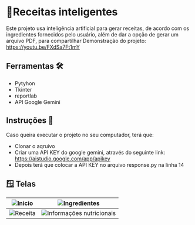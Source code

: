 # 📖Receitas inteligentes

Este projeto usa inteligência artificial para gerar receitas, de acordo com os ingredientes fornecidos pelo usuário, além de dar a opção de gerar um arquivo PDF, para compartilhar
Demonstração do projeto: https://youtu.be/FXdSa7Ft1mY

## Ferramentas 🛠️
 - Pytyhon
 - Tkinter
 - reportlab
 - API Google Gemini

## Instruções 📄
  Caso queira executar o projeto no seu computador, terá que:
 - Clonar o aqruivo
 - Criar uma API KEY do google gemini, através do seguinte link: https://aistudio.google.com/app/apikey
 - Depois terá que colocar a API KEY no arquivo response.py na linha 14

## 🪟 Telas
![Inicio](https://github.com/Pedro101520/Receita-Inteligente/assets/105872928/730404be-3a2b-4e00-8150-973d6d1575c2) | ![Ingredientes](https://github.com/Pedro101520/Receita-Inteligente/assets/105872928/b92dcd2c-4b2c-40fd-b570-bf5aba843cfb)
--- | ---
![Receita](https://github.com/Pedro101520/Receita-Inteligente/assets/105872928/fddedc16-df44-4aed-9492-c9ea4ebc3506) | ![Informações nutricionais](https://github.com/Pedro101520/Receita-Inteligente/assets/105872928/7d7d17fb-c6ab-4f87-b081-e6d4b40084d4)



